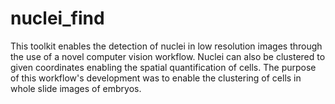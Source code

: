 # nuclei_find
This toolkit enables the detection of nuclei in low resolution images through the use of a novel computer vision workflow. Nuclei can also be clustered to given coordinates enabling the spatial quantification of cells. The purpose of this workflow's development was to enable the clustering of cells in whole slide images of embryos.
